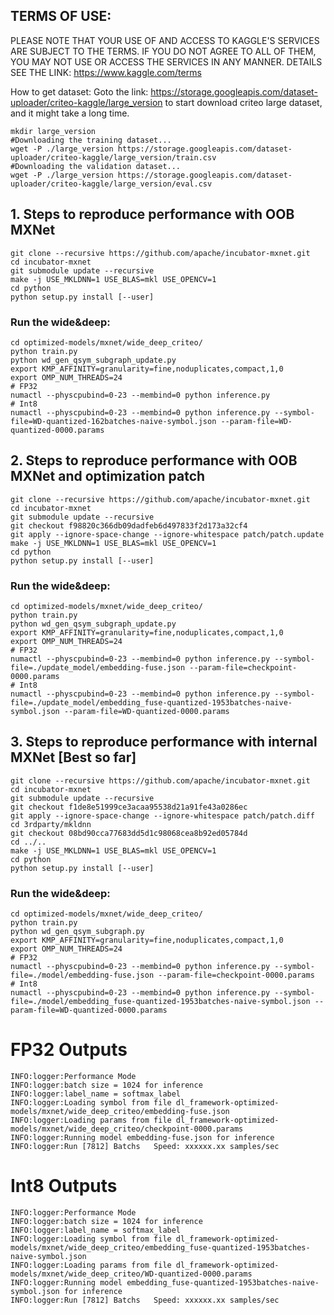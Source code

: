 ## TERMS OF USE:
PLEASE NOTE THAT YOUR USE OF AND ACCESS TO KAGGLE'S SERVICES ARE SUBJECT TO THE TERMS. IF YOU DO NOT AGREE TO ALL OF THEM, YOU MAY NOT USE OR ACCESS THE SERVICES IN ANY MANNER. DETAILS SEE THE LINK: https://www.kaggle.com/terms

How to get dataset:
Goto the link: https://storage.googleapis.com/dataset-uploader/criteo-kaggle/large_version to start download criteo large dataset, and it might take a long time.
```
mkdir large_version
#Downloading the training dataset...
wget -P ./large_version https://storage.googleapis.com/dataset-uploader/criteo-kaggle/large_version/train.csv
#Downloading the validation dataset...
wget -P ./large_version https://storage.googleapis.com/dataset-uploader/criteo-kaggle/large_version/eval.csv
```

## 1. Steps to reproduce performance with OOB MXNet
```
git clone --recursive https://github.com/apache/incubator-mxnet.git
cd incubator-mxnet
git submodule update --recursive
make -j USE_MKLDNN=1 USE_BLAS=mkl USE_OPENCV=1
cd python
python setup.py install [--user]
```
### Run the wide&deep:
```
cd optimized-models/mxnet/wide_deep_criteo/
python train.py
python wd_gen_qsym_subgraph_update.py
export KMP_AFFINITY=granularity=fine,noduplicates,compact,1,0
export OMP_NUM_THREADS=24
# FP32
numactl --physcpubind=0-23 --membind=0 python inference.py
# Int8
numactl --physcpubind=0-23 --membind=0 python inference.py --symbol-file=WD-quantized-162batches-naive-symbol.json --param-file=WD-quantized-0000.params
```

## 2. Steps to reproduce performance with OOB MXNet and optimization patch
```
git clone --recursive https://github.com/apache/incubator-mxnet.git
cd incubator-mxnet
git submodule update --recursive
git checkout f98820c366db09dadfeb6d497833f2d173a32cf4
git apply --ignore-space-change --ignore-whitespace patch/patch.update
make -j USE_MKLDNN=1 USE_BLAS=mkl USE_OPENCV=1
cd python
python setup.py install [--user]
```
### Run the wide&deep:
```
cd optimized-models/mxnet/wide_deep_criteo/
python train.py
python wd_gen_qsym_subgraph_update.py
export KMP_AFFINITY=granularity=fine,noduplicates,compact,1,0
export OMP_NUM_THREADS=24
# FP32
numactl --physcpubind=0-23 --membind=0 python inference.py --symbol-file=./update_model/embedding-fuse.json --param-file=checkpoint-0000.params
# Int8
numactl --physcpubind=0-23 --membind=0 python inference.py --symbol-file=./update_model/embedding_fuse-quantized-1953batches-naive-symbol.json --param-file=WD-quantized-0000.params
```

## 3. Steps to reproduce performance with internal MXNet [Best so far]
```
git clone --recursive https://github.com/apache/incubator-mxnet.git
cd incubator-mxnet
git submodule update --recursive
git checkout f1de8e51999ce3acaa95538d21a91fe43a0286ec
git apply --ignore-space-change --ignore-whitespace patch/patch.diff
cd 3rdparty/mkldnn
git checkout 08bd90cca77683dd5d1c98068cea8b92ed05784d
cd ../..
make -j USE_MKLDNN=1 USE_BLAS=mkl USE_OPENCV=1
cd python
python setup.py install [--user]
```
### Run the wide&deep:
```
cd optimized-models/mxnet/wide_deep_criteo/
python train.py
python wd_gen_qsym_subgraph.py
export KMP_AFFINITY=granularity=fine,noduplicates,compact,1,0
export OMP_NUM_THREADS=24
# FP32
numactl --physcpubind=0-23 --membind=0 python inference.py --symbol-file=./model/embedding-fuse.json --param-file=checkpoint-0000.params
# Int8
numactl --physcpubind=0-23 --membind=0 python inference.py --symbol-file=./model/embedding_fuse-quantized-1953batches-naive-symbol.json --param-file=WD-quantized-0000.params
```


# FP32 Outputs
```
INFO:logger:Performance Mode
INFO:logger:batch size = 1024 for inference
INFO:logger:label_name = softmax_label
INFO:logger:Loading symbol from file dl_framework-optimized-models/mxnet/wide_deep_criteo/embedding-fuse.json
INFO:logger:Loading params from file dl_framework-optimized-models/mxnet/wide_deep_criteo/checkpoint-0000.params
INFO:logger:Running model embedding-fuse.json for inference
INFO:logger:Run [7812] Batchs   Speed: xxxxxx.xx samples/sec
```

# Int8 Outputs
```
INFO:logger:Performance Mode
INFO:logger:batch size = 1024 for inference
INFO:logger:label_name = softmax_label
INFO:logger:Loading symbol from file dl_framework-optimized-models/mxnet/wide_deep_criteo/embedding_fuse-quantized-1953batches-naive-symbol.json
INFO:logger:Loading params from file dl_framework-optimized-models/mxnet/wide_deep_criteo/WD-quantized-0000.params
INFO:logger:Running model embedding_fuse-quantized-1953batches-naive-symbol.json for inference
INFO:logger:Run [7812] Batchs   Speed: xxxxxx.xx samples/sec
```

